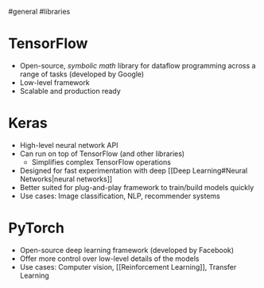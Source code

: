 #general #libraries
# TensorFlow
- Open-source, *symbolic math* library for dataflow programming across a range of tasks (developed by Google)
- Low-level framework 
- Scalable and production ready
# Keras
- High-level neural network API
- Can run on top of TensorFlow (and other libraries)
	- Simplifies complex TensorFlow operations
- Designed for fast experimentation with deep [[Deep Learning#Neural Networks|neural networks]]
- Better suited for plug-and-play framework to train/build models quickly
- Use cases: Image classification, NLP, recommender systems
# PyTorch
- Open-source deep learning framework (developed by Facebook)
- Offer more control over low-level details of the models
- Use cases: Computer vision, [[Reinforcement Learning]], Transfer Learning